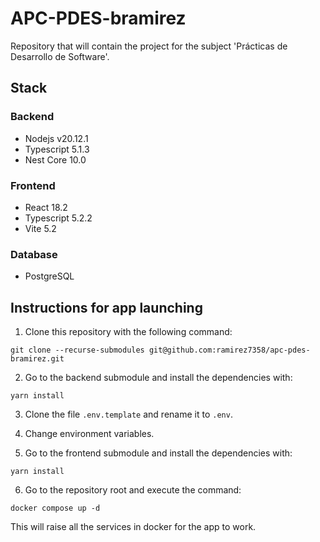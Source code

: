 # APC-PDES-bramirez

Repository that will contain the project for the subject 'Prácticas de Desarrollo de Software'.

## Stack

### Backend

- Nodejs v20.12.1
- Typescript 5.1.3
- Nest Core 10.0

### Frontend

- React 18.2
- Typescript 5.2.2
- Vite 5.2


### Database

- PostgreSQL

## Instructions for app launching

1. Clone this repository with the following command:

```
git clone --recurse-submodules git@github.com:ramirez7358/apc-pdes-bramirez.git
```

2. Go to the backend submodule and install the dependencies with:

```
yarn install
```

3. Clone the file ```.env.template``` and rename it to ```.env```.

4. Change environment variables.

5. Go to the frontend submodule and install the dependencies with:

```
yarn install
```

6. Go to the repository root and execute the command:

```
docker compose up -d
```

This will raise all the services in docker for the app to work.